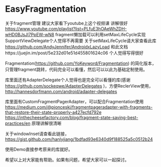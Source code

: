 # EasyFragmentation
关于fragment管理 建议大家看下youtube上这个视频课 讲解很好 https://www.youtube.com/playlist?list=PLfuE3hOAeWhZDH-wHD0BJsJl7PpEW-wN8
fragment懒加载可以利用setMaxLifeCycle实现 SupportViewDelegate个人觉得不再需要
关于setMaxLifeCycle请大家查看此库 https://github.com/AndyJennifer/AndroidxLazyLoad
和此文档https://juejin.im/post/5e232d01e51d455801624c06 个人觉得写得很好

Fragmentation(https://github.com/YoKeyword/Fragmentation) 的简化版本， 只管理fragment跳转，代码完全可以看懂，然后可以以此为基础定制使用。

库里面还有AdapterDelegate个人觉得也是完全可以看懂的库(感谢 https://github.com/sockeqwe/AdapterDelegates )，方便ReclerView使用，http://hannesdorfmann.com/android/adapter-delegates

库里面有CustomFragmentPagerAdapter，可以配合Fragmentation使用
https://medium.com/@pjonceski/fragmentpageradapter-with-fragments-that-restore-their-state-properly-a427ecfd792e
https://inthecheesefactory.com/blog/fragment-state-saving-best-practices/en 
原理讲解很清晰

关于windowInset请查看此链接，https://gist.github.com/hanlyjiang/1bdfad93e6340d9f188525a5c0512b24

使用Demo直接参考原来的库就好。

希望以上对大家能有帮助。如果有问题，希望大家可以一起探讨。
